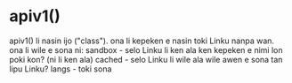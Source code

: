 # apiv1()
apiv1() li nasin ijo ("class"). ona li kepeken e nasin toki Linku nanpa wan. ona li wile e sona ni:
sandbox - selo Linku li ken ala ken kepeken e nimi lon poki kon? (ni li ken ala)
cached - selo Linku li wile ala wile awen e sona tan lipu Linku?
langs - toki sona